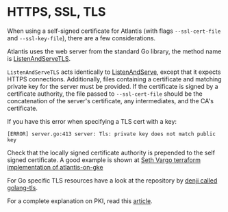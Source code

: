 # HTTPS, SSL, TLS

When using a self-signed certificate for Atlantis (with flags `--ssl-cert-file` and `--ssl-key-file`),
there are a few considerations.

Atlantis uses the web server from the standard Go library,
the method name is [ListenAndServeTLS](https://pkg.go.dev/net/http#ListenAndServeTLS).

`ListenAndServeTLS` acts identically to [ListenAndServe](https://pkg.go.dev/net/http#ListenAndServe),
except that it expects HTTPS connections.
Additionally, files containing a certificate and matching private key for the server must be provided.
If the certificate is signed by a certificate authority,
the file passed to `--ssl-cert-file` should be the concatenation of the server's certificate, any intermediates, and the CA's certificate.

If you have this error when specifying a TLS cert with a key:

```plain
[ERROR] server.go:413 server: Tls: private key does not match public key
```

Check that the locally signed certificate authority is prepended to the self signed certificate.
A good example is shown at [Seth Vargo terraform implementation of atlantis-on-gke](https://github.com/sethvargo/atlantis-on-gke/blob/master/terraform/tls.tf#L64-L84)

For Go specific TLS resources have a look at the repository by [denji called golang-tls](https://github.com/denji/golang-tls).

For a complete explanation on PKI, read this [article](https://smallstep.com/blog/everything-pki.html).
